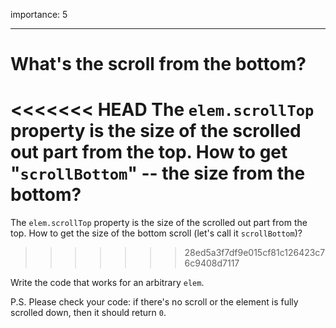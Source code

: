 importance: 5

---

# What's the scroll from the bottom?

<<<<<<< HEAD
The `elem.scrollTop` property is the size of the scrolled out part from the top. How to get "`scrollBottom`" -- the size from the bottom?
=======
The `elem.scrollTop` property is the size of the scrolled out part from the top. How to get the size of the bottom scroll (let's call it `scrollBottom`)?
>>>>>>> 28ed5a3f7df9e015cf81c126423c76c9408d7117

Write the code that works for an arbitrary `elem`.

P.S. Please check your code: if there's no scroll or the element is fully scrolled down, then it should return `0`.

